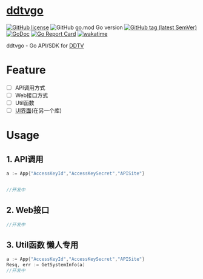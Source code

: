# [ddtvgo](https://github.com/EldersJavas/ddtvgo)

[![GitHub license](https://img.shields.io/github/license/EldersJavas/ddtvgo?style=flat-square)](https://github.com/EldersJavas/ddtvgo/blob/master/LICENSE)
![GitHub go.mod Go version](https://img.shields.io/github/go-mod/go-version/EldersJavas/ddtvgo?style=flat-square)
[![GitHub tag (latest SemVer)](https://img.shields.io/github/tag/EldersJavas/ddtvgo?style=flat-square)](https://github.com/EldersJavas/ddtvgo)
[![GoDoc](https://godoc.org/github.com/EldersJavas/ddtvgo?status.svg)](https://pkg.go.dev/github.com/EldersJavas/ddtvgo)
[![Go Report Card](https://goreportcard.com/badge/github.com/EldersJavas/ddtvgo)](https://goreportcard.com/report/github.com/EldersJavas/ddtvgo)
[![wakatime](https://wakatime.com/badge/user/251739d5-2666-4202-9df0-c3b0c64457e4/project/70119925-9677-4119-a10d-db940e271e6a.svg)](https://wakatime.com/badge/user/251739d5-2666-4202-9df0-c3b0c64457e4/project/70119925-9677-4119-a10d-db940e271e6a)


ddtvgo - Go API/SDK for [DDTV](https://github.com/CHKZL/DDTV)

# Feature

- [ ] API调用方式
- [ ] Web接口方式
- [ ] Util函数
- [ ] [UI界面]()(在另一个库)

# Usage

## 1. API调用
```go
a := App{"AccessKeyId","AccessKeySecret","APISite"}


//开发中
```
## 2. Web接口
```go
//开发中
```
## 3. Util函数 懒人专用

```go
a := App{"AccessKeyId","AccessKeySecret","APISite"}
Resq, err := GetSystemInfo(a)
//开发中
```